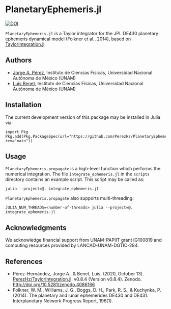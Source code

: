 # PlanetaryEphemeris.jl

[![DOI](https://zenodo.org/badge/DOI/10.5281/zenodo.5152451.svg)](https://doi.org/10.5281/zenodo.5152451)

`PlanetaryEphemeris.jl` is a Taylor integrator for the JPL DE430 planetary
ephemeris dynamical model (Folkner et al., 2014), based on
[TaylorIntegration.jl](https://github.com/PerezHzTaylorIntegration.jl).

## Authors

- [Jorge A. Pérez](https://www.linkedin.com/in/perezhz),
Instituto de Ciencias Físicas, Universidad Nacional Autónoma de México (UNAM)
- [Luis Benet](http://www.cicc.unam.mx/~benet/),
Instituto de Ciencias Físicas, Universidad Nacional Autónoma de México (UNAM)

## Installation

The current development version of this package may be installed in Julia via:
```
import Pkg
Pkg.add(Pkg.PackageSpec(url="https://github.com/PerezHz/PlanetaryEphemeris.jl.git", rev="main"))
```

## Usage

`PlanetaryEphemeris.propagate` is a high-level function which performs the
numerical integration. The file `integrate_ephemeris.jl` in the `scripts` directory
contains an example script. This script may be called as:

`julia --project=@. integrate_ephemeris.jl`

`PlanetaryEphemeris.propagate` also supports multi-threading:

`JULIA_NUM_THREADS=<number-of-threads> julia --project=@. integrate_ephemeris.jl`

## Acknowledgments

We acknowledge financial support from UNAM-PAPIIT grant IG100819 and computing
resources provided by LANCAD-UNAM-DGTIC-284.

## References

- Pérez-Hernández, Jorge A., & Benet, Luis. (2020, October 13).
    [PerezHz/TaylorIntegration.jl](https://github.com/PerezHzTaylorIntegration.jl):
    v0.8.4 (Version v0.8.4). Zenodo. http://doi.org/10.5281/zenodo.4086166
- Folkner, W. M., Williams, J. G., Boggs, D. H., Park, R. S., & Kuchynka, P.
  (2014). The planetary and lunar ephemerides DE430 and DE431. Interplanetary
  Network Progress Report, 196(1).
